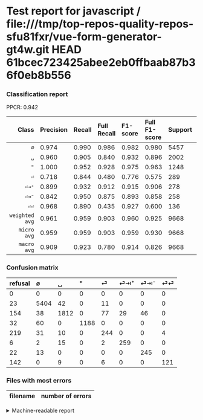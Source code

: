 # Test report for javascript / file:///tmp/top-repos-quality-repos-sfu81fxr/vue-form-generator-gt4w.git HEAD 61bcec723425abee2eb0ffbaab87b36f0eb8b556

### Classification report

PPCR: 0.942

| Class | Precision | Recall | Full Recall | F1-score | Full F1-score | Support | Full Support | PPCR |
|------:|:----------|:-------|:------------|:---------|:---------|:--------|:-------------|:-----|
| `∅` | 0.974| 0.990| 0.986| 0.982| 0.980| 5457| 5480| 0.996 |
| `␣` | 0.960| 0.905| 0.840| 0.932| 0.896| 2002| 2156| 0.929 |
| `"` | 1.000| 0.952| 0.928| 0.975| 0.963| 1248| 1280| 0.975 |
| `⏎` | 0.718| 0.844| 0.480| 0.776| 0.575| 289| 508| 0.569 |
| `⏎⇥⁺` | 0.899| 0.932| 0.912| 0.915| 0.906| 278| 284| 0.979 |
| `⏎⇥⁻` | 0.842| 0.950| 0.875| 0.893| 0.858| 258| 280| 0.921 |
| `⏎⏎` | 0.968| 0.890| 0.435| 0.927| 0.600| 136| 278| 0.489 |
| `weighted avg` | 0.961| 0.959| 0.903| 0.960| 0.925| 9668| 10266| 0.942 |
| `micro avg` | 0.959| 0.959| 0.903| 0.959| 0.930| 9668| 10266| 0.942 |
| `macro avg` | 0.909| 0.923| 0.780| 0.914| 0.826| 9668| 10266| 0.942 |

### Confusion matrix

|refusal|  ∅| ␣| "| ⏎| ⏎⇥⁺| ⏎⇥⁻| ⏎⏎| 
|:---|:---|:---|:---|:---|:---|:---|:---|
|0 |0 |0 |0 |0 |0 |0 |0 |
|23 |5404 |42 |0 |11 |0 |0 |0 |
|154 |38 |1812 |0 |77 |29 |46 |0 |
|32 |60 |0 |1188 |0 |0 |0 |0 |
|219 |31 |10 |0 |244 |0 |0 |4 |
|6 |2 |15 |0 |2 |259 |0 |0 |
|22 |13 |0 |0 |0 |0 |245 |0 |
|142 |0 |9 |0 |6 |0 |0 |121 |

### Files with most errors

| filename | number of errors|
|:----:|:-----|

<details>
    <summary>Machine-readable report</summary>
```json
{
  "cl_report": {"\"": {"f1-score": 0.9753694581280787, "precision": 1.0, "recall": 0.9519230769230769, "support": 1248}, "macro avg": {"f1-score": 0.914264569577323, "precision": 0.9086667823584939, "recall": 0.9232241864338186, "support": 9668}, "micro avg": {"f1-score": 0.9591435664046338, "precision": 0.9591435664046338, "recall": 0.9591435664046338, "support": 9668}, "weighted avg": {"f1-score": 0.9595253388671211, "precision": 0.9610099698455511, "recall": 0.9591435664046338, "support": 9668}, "\u2205": {"f1-score": 0.9820990458882326, "precision": 0.9740447007930786, "recall": 0.9902877038665934, "support": 5457}, "\u23ce": {"f1-score": 0.7758346581875993, "precision": 0.7176470588235294, "recall": 0.8442906574394463, "support": 289}, "\u23ce\u21e5\u207a": {"f1-score": 0.9151943462897527, "precision": 0.8993055555555556, "recall": 0.9316546762589928, "support": 278}, "\u23ce\u21e5\u207b": {"f1-score": 0.8925318761384335, "precision": 0.8419243986254296, "recall": 0.9496124031007752, "support": 258}, "\u23ce\u23ce": {"f1-score": 0.9272030651340996, "precision": 0.968, "recall": 0.8897058823529411, "support": 136}, "\u2423": {"f1-score": 0.9316195372750643, "precision": 0.9597457627118644, "recall": 0.9050949050949051, "support": 2002}},
  "cl_report_full": {"\"": {"f1-score": 0.9627228525121555, "precision": 1.0, "recall": 0.928125, "support": 1280}, "macro avg": {"f1-score": 0.8255174364155362, "precision": 0.9086667823584939, "recall": 0.7796057494364286, "support": 10266}, "micro avg": {"f1-score": 0.9303702217317147, "precision": 0.9591435664046338, "recall": 0.9032729398012858, "support": 10266}, "weighted avg": {"f1-score": 0.9245853516465157, "precision": 0.9557556146530392, "recall": 0.9032729398012858, "support": 10266}, "\u2205": {"f1-score": 0.980050779833152, "precision": 0.9740447007930786, "recall": 0.9861313868613139, "support": 5480}, "\u23ce": {"f1-score": 0.5754716981132075, "precision": 0.7176470588235294, "recall": 0.48031496062992124, "support": 508}, "\u23ce\u21e5\u207a": {"f1-score": 0.9055944055944055, "precision": 0.8993055555555556, "recall": 0.9119718309859155, "support": 284}, "\u23ce\u21e5\u207b": {"f1-score": 0.8581436077057794, "precision": 0.8419243986254296, "recall": 0.875, "support": 280}, "\u23ce\u23ce": {"f1-score": 0.6004962779156328, "precision": 0.968, "recall": 0.4352517985611511, "support": 278}, "\u2423": {"f1-score": 0.8961424332344214, "precision": 0.9597457627118644, "recall": 0.8404452690166976, "support": 2156}},
  "ppcr": 0.9417494642509254
}
```
</details>
